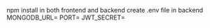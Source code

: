 npm install in both frontend and backend
create .env file in backend
MONGODB_URL=
PORT=
JWT_SECRET=
